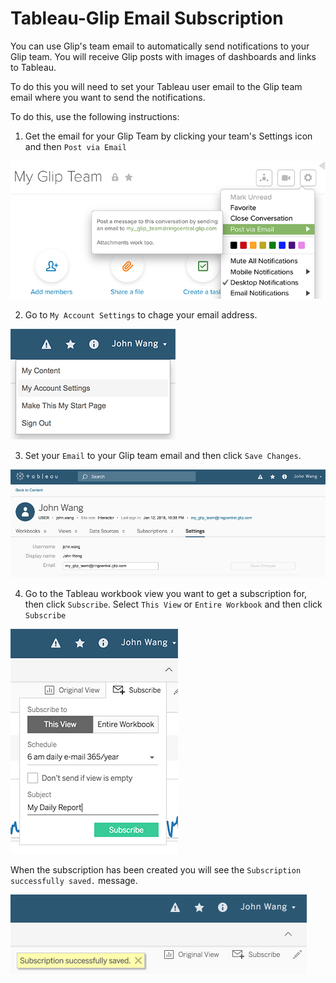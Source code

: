 # Tableau-Glip Email Subscription

You can use Glip's team email to automatically send notifications to your Glip team. You will receive Glip posts with images of dashboards and links to Tableau.

To do this you will need to set your Tableau user email to the Glip team email where you want to send the notifications. 

To do this, use the following instructions:

1) Get the email for your Glip Team by clicking your team's Settings icon and then `Post via Email`

![](images/tableau_01_glip_email_2.png)

2) Go to `My Account Settings` to chage your email address.

![](images/tableau_02_my_account_settings_2.png)

3) Set your `Email` to your Glip team email and then click `Save Changes`.

![](images/tableau_03_update_email_2.png)

4) Go to the Tableau workbook view you want to get a subscription for, then click `Subscribe`. Select `This View` or `Entire Workbook` and then click `Subscribe`

![](images/tableau_04_subscribe_2.png)

When the subscription has been created you will see the `Subscription successfully saved.` message.

![](images/tableau_05_subscribed.png)
